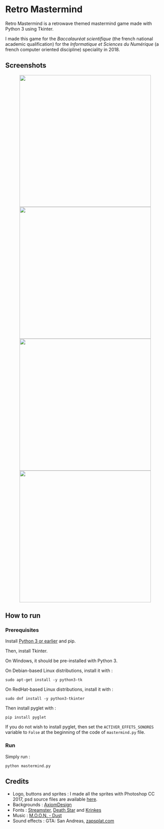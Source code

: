 # Retro Mastermind

Retro Mastermind is a retrowave themed mastermind game made with Python 3 using Tkinter.

I made this game for the _Baccalauréat scientifique_ (the french national academic qualification) for the _Informatique et Sciences du Numérique_ (a french computer oriented discipline) speciality in 2018.

## Screenshots

<p align="center">
  <img src="https://i.imgur.com/TjwjTCK.png" width="415" />
  <img src="https://i.imgur.com/3HiEb30.png" width="415" />
  <img src="https://i.imgur.com/AJDPQtA.png" width="415" />
  <img src="https://i.imgur.com/XaNuA64.png" width="415" />
</p>

## How to run

### Prerequisites

Install [Python 3 or earlier](https://www.python.org/downloads/) and pip.

Then, install Tkinter.

On Windows, it should be pre-installed with Python 3.

On Debian-based Linux distributions, install it with :

```
sudo apt-get install -y python3-tk
```

On RedHat-based Linux distributions, install it with :

```
sudo dnf install -y python3-tkinter
```

Then install pyglet with :

```
pip install pyglet
```

If you do not wish to install pyglet, then set the `ACTIVER_EFFETS_SONORES` variable to `False` at the beginning of the code of `mastermind.py` file.

### Run

Simply run :

```
python mastermind.py
```

## Credits

- Logo, buttons and sprites : I made all the sprites with Photoshop CC 2017, psd source files are available [here](https://github.com/plcharriere/mastermind.py/tree/main/ressources/images/sources%20psd).
- Backgrounds : [AxiomDesign](https://www.deviantart.com/axiomdesign)
- Fonts : [Streamster](https://www.dafont.com/streamster.font), [Death Star](https://www.dafont.com/death-star.font) and [Krinkes](https://www.dafont.com/krinkes.font)
- Music : [M.O.O.N. - Dust](https://soundcloud.com/moon_music/dust)
- Sound effects : GTA: San Andreas, [zapsplat.com](https://www.zapsplat.com)
